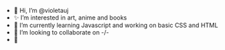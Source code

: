 - 🦋 Hi, I’m @violetauj
- ✨ I’m interested in art, anime and books
- 🌱 I’m currently learning Javascript and working on basic CSS and HTML 
- 🌺 I’m looking to collaborate on -/-
- 🦋 

<!---
violetauj/violetauj is a ✨ special ✨ repository because its `README.md` (this file) appears on your GitHub profile.
You can click the Preview link to take a look at your changes.
--->
